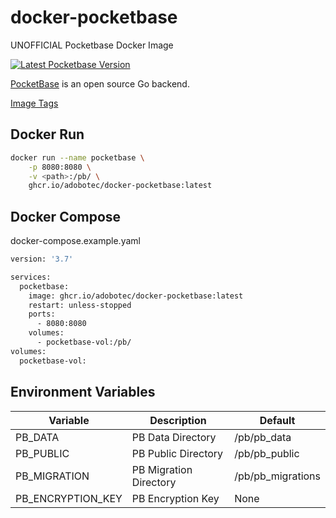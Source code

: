 # docker-pocketbase
UNOFFICIAL Pocketbase Docker Image

<a aria-label="Latest Pocketbase Version" href="https://github.com/pocketbase/pocketbase/releases" target="_blank">
  <img alt="Latest Pocketbase Version" src="https://img.shields.io/github/v/release/pocketbase/pocketbase?color=success&display_name=tag&label=latest&logo=docker&logoColor=%23fff&sort=semver&style=flat-square">
</a>

[PocketBase](https://pocketbase.io) is an open source Go backend.

[Image Tags](https://github.com/AdoboTec/docker-pocketbase/pkgs/container/docker-pocketbase)

## Docker Run
```bash
docker run --name pocketbase \
    -p 8080:8080 \
    -v <path>:/pb/ \
    ghcr.io/adobotec/docker-pocketbase:latest
```
## Docker Compose

docker-compose.example.yaml

```bash
version: '3.7'

services:
  pocketbase:
    image: ghcr.io/adobotec/docker-pocketbase:latest
    restart: unless-stopped
    ports:
      - 8080:8080
    volumes:
      - pocketbase-vol:/pb/
volumes:
  pocketbase-vol:
```

## Environment Variables
| Variable          | Description             | Default            |
| ----------------- | ----------------------- | ------------------ |
| PB_DATA           | PB Data Directory       | /pb/pb_data        |
| PB_PUBLIC         | PB Public Directory     | /pb/pb_public      |
| PB_MIGRATION      | PB Migration Directory  | /pb/pb_migrations  | 
| PB_ENCRYPTION_KEY | PB Encryption Key       | None               |